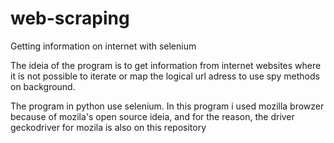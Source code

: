 # web-scraping
Getting information on internet with selenium

The ideia of the program is to get information from internet websites where it is not possible to iterate or map the logical url adress to use spy methods on background.

The program in python use selenium. In this program i used mozilla browzer because of mozila's open source ideia, and for the reason, the driver geckodriver for mozila is also on this repository
